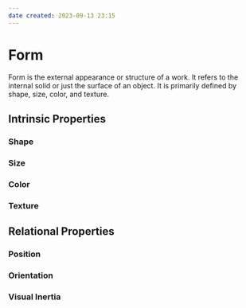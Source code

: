 ```yaml
---
date created: 2023-09-13 23:15
---
```


# Form

Form is the external appearance or structure of a work. It refers to the internal solid or just the surface of an object. It is primarily defined by shape, size, color, and texture.

## Intrinsic Properties

### Shape



### Size

### Color

### Texture

## Relational Properties

### Position

### Orientation

### Visual Inertia
